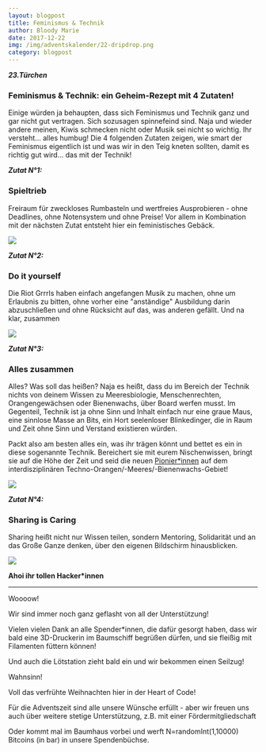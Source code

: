 ```yaml
---
layout: blogpost
title: Feminismus & Technik
author: Bloody Marie
date: 2017-12-22
img: /img/adventskalender/22-dripdrop.png
category: blogpost
---
```


***23.Türchen***

### Feminismus & Technik: ein Geheim-Rezept mit 4 Zutaten!

Einige würden ja behaupten, dass sich Feminismus und Technik ganz und gar nicht gut vertragen. Sich sozusagen spinnefeind sind.
Naja und wieder andere meinen, Kiwis schmecken nicht oder Musik sei nicht so wichtig. Ihr versteht... alles humbug!
Die 4 folgenden Zutaten zeigen, wie smart der Feminismus eigentlich ist und was wir in den Teig kneten sollten, damit es richtig gut wird...
das mit der Technik!


***Zutat N°1:***
### Spieltrieb
Freiraum für zweckloses Rumbasteln und wertfreies Ausprobieren - ohne Deadlines, ohne Notensystem und ohne Preise!
Vor allem in Kombination mit der nächsten Zutat entsteht hier ein feministisches Gebäck.

![](https://media.giphy.com/media/sWbSCI7xmdYTC/giphy.gif)

***Zutat N°2:***
### Do it yourself

Die Riot Grrrls haben einfach angefangen Musik zu machen, ohne um Erlaubnis zu bitten, ohne vorher eine "anständige" Ausbildung darin abzuschließen und ohne Rücksicht auf das, was anderen gefällt. Und na klar, zusammen


![](https://media.giphy.com/media/3orif8KvKt5XMzwHEQ/giphy.gif)

***Zutat N°3:***
### Alles zusammen
Alles? Was soll das heißen? Naja es heißt, dass du im Bereich der Technik nichts von deinem Wissen zu Meeresbiologie, Menschenrechten, Orangengewächsen oder Bienenwachs, über Board werfen musst. Im Gegenteil, Technik ist ja ohne Sinn und Inhalt einfach nur eine graue Maus, eine sinnlose Masse an Bits, ein Hort seelenloser Blinkedinger, die in Raum und Zeit ohne Sinn und Verstand existieren würden.

Packt also am besten alles ein, was ihr trägen könnt und bettet es ein in diese sogenannte Technik. Bereichert sie mit eurem Nischenwissen, bringt sie auf die Höhe der Zeit und seid die neuen <a href="https://vimeo.com/47299531">Pionier\*innen</a> auf dem interdisziplinären Techno-Orangen/-Meeres/-Bienenwachs-Gebiet!

![](https://media.giphy.com/media/3o6ZsVdE8VYHG6nnDa/giphy.gif)

***Zutat N°4:***
### Sharing is Caring
Sharing heißt nicht nur Wissen teilen, sondern Mentoring, Solidarität und an das Große Ganze denken, über den eigenen Bildschirm hinausblicken.

![](https://giphy.com/gifs/3oEjHRB18anY6ttsc0/html5)

**Ahoi ihr tollen Hacker\*innen**

***

Woooow!

Wir sind immer noch ganz geflasht von all der Unterstützung!

Vielen vielen Dank an alle Spender*innen, die dafür gesorgt haben, dass wir bald eine 3D-Druckerin im Baumschiff begrüßen dürfen, und sie fleißig mit Filamenten füttern können!

Und auch die Lötstation zieht bald ein und wir bekommen einen Seilzug!

Wahnsinn!

Voll das verfrühte Weihnachten hier in der Heart of Code!

Für die Adventszeit sind alle unsere Wünsche erfüllt - aber wir freuen uns auch über weitere stetige Unterstützung, z.B. mit einer Fördermitgliedschaft

Oder kommt mal im Baumhaus vorbei und werft N=randomInt(1,10000) Bitcoins (in bar) in unsere Spendenbüchse.
